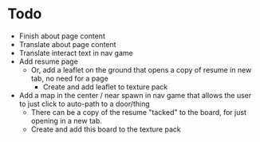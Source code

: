 # Todo
  - Finish about page content
  - Translate about page content
  - Translate interact text in nav game
  - Add resume page
    - Or, add a leaflet on the ground that opens a copy of resume in new tab, no need for a page
      - Create and add leaflet to texture pack
  - Add a map in the center / near spawn in nav game that allows the user to just click to auto-path to a door/thing
    - There can be a copy of the resume "tacked" to the board, for just opening in a new tab.
    - Create and add this board to the texture pack
